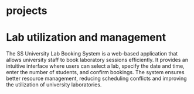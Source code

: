 # projects
 
# Lab utilization and management

The SS University Lab Booking System is a web-based application that allows university staff to book laboratory sessions efficiently. It provides an intuitive interface where users can select a lab, specify the date and time, enter the number of students, and confirm bookings. The system ensures better resource management, reducing scheduling conflicts and improving the utilization of university laboratories.
